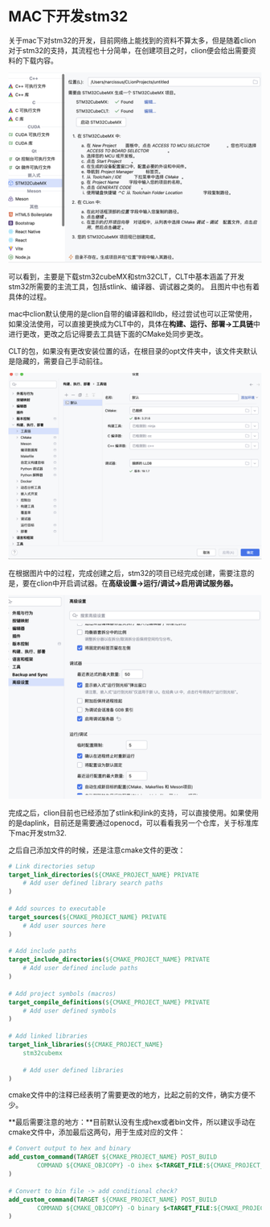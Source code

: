 # MAC下开发stm32

关于mac下对stm32的开发，目前网络上能找到的资料不算太多，但是随着clion对于stm32的支持，其流程也十分简单，在创建项目之时，clion便会给出需要资料的下载内容。

![1](./assets/1.png)

可以看到，主要是下载stm32cubeMX和stm32CLT，CLT中基本涵盖了开发stm32所需要的主流工具，包括stlink、编译器、调试器之类的。
且图片中也有着具体的过程。

mac中clion默认使用的是clion自带的编译器和lldb，经过尝试也可以正常使用，如果没法使用，可以直接更换成为CLT中的，具体在**构建、运行、部署->工具链**中进行更改，更改之后记得要去工具链下面的CMake处同步更改。

CLT的包，如果没有更改安装位置的话，在根目录的opt文件夹中，该文件夹默认是隐藏的，需要自己手动前往。

![2](assets/2.png)

在根据图片中的过程，完成创建之后，stm32的项目已经完成创建，需要注意的是，要在clion中开启调试器。在**高级设置->运行/调试->启用调试服务器。**

![3](assets/3.png)

完成之后，clion目前也已经添加了stlink和jlink的支持，可以直接使用。如果使用的是daplink，目前还是需要通过openocd，可以看看我另一个仓库，关于标准库下mac开发stm32.

之后自己添加文件的时候，还是注意cmake文件的更改：
```cmake
# Link directories setup
target_link_directories(${CMAKE_PROJECT_NAME} PRIVATE
    # Add user defined library search paths
)

# Add sources to executable
target_sources(${CMAKE_PROJECT_NAME} PRIVATE
    # Add user sources here
)

# Add include paths
target_include_directories(${CMAKE_PROJECT_NAME} PRIVATE
    # Add user defined include paths
)

# Add project symbols (macros)
target_compile_definitions(${CMAKE_PROJECT_NAME} PRIVATE
    # Add user defined symbols
)

# Add linked libraries
target_link_libraries(${CMAKE_PROJECT_NAME}
    stm32cubemx

    # Add user defined libraries
)
```
cmake文件中的注释已经表明了需要更改的地方，比起之前的文件，确实方便不少。

**最后需要注意的地方：**目前默认没有生成hex或者bin文件，所以建议手动在cmake文件中，添加最后这两句，用于生成对应的文件：

```cmake
# Convert output to hex and binary
add_custom_command(TARGET ${CMAKE_PROJECT_NAME} POST_BUILD
        COMMAND ${CMAKE_OBJCOPY} -O ihex $<TARGET_FILE:${CMAKE_PROJECT_NAME}> ${CMAKE_PROJECT_NAME}.hex
)

# Convert to bin file -> add conditional check?
add_custom_command(TARGET ${CMAKE_PROJECT_NAME} POST_BUILD
        COMMAND ${CMAKE_OBJCOPY} -O binary $<TARGET_FILE:${CMAKE_PROJECT_NAME}> ${CMAKE_PROJECT_NAME}.bin
)
```